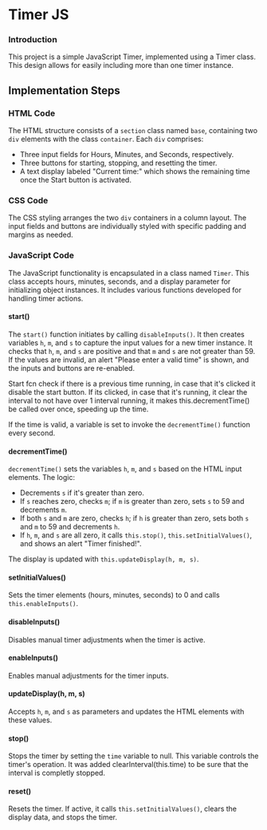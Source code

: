 # Timer JS

### Introduction
This project is a simple JavaScript Timer, implemented using a Timer class. This design allows for easily including more than one timer instance.

## Implementation Steps

### HTML Code
The HTML structure consists of a `section` class named `base`, containing two `div` elements with the class `container`. Each `div` comprises:
- Three input fields for Hours, Minutes, and Seconds, respectively.
- Three buttons for starting, stopping, and resetting the timer.
- A text display labeled "Current time:" which shows the remaining time once the Start button is activated.

### CSS Code
The CSS styling arranges the two `div` containers in a column layout. The input fields and buttons are individually styled with specific padding and margins as needed.

### JavaScript Code
The JavaScript functionality is encapsulated in a class named `Timer`. This class accepts hours, minutes, seconds, and a display parameter for initializing object instances. It includes various functions developed for handling timer actions.

#### start()
The `start()` function initiates by calling `disableInputs()`. It then creates variables `h`, `m`, and `s` to capture the input values for a new timer instance. It checks that `h`, `m`, and `s` are positive and that `m` and `s` are not greater than 59. If the values are invalid, an alert "Please enter a valid time" is shown, and the inputs and buttons are re-enabled.

Start fcn check if there is a previous time running, in case that it's clicked it disable the start button. If its clicked, in case that it's running, it clear the interval to not have over 1 interval running, it makes this.decrementTime() be called over once, speeding up the time.

If the time is valid, a variable is set to invoke the `decrementTime()` function every second.

#### decrementTime()
`decrementTime()` sets the variables `h`, `m`, and `s` based on the HTML input elements. The logic:
- Decrements `s` if it's greater than zero.
- If `s` reaches zero, checks `m`; if `m` is greater than zero, sets `s` to 59 and decrements `m`.
- If both `s` and `m` are zero, checks `h`; if `h` is greater than zero, sets both `s` and `m` to 59 and decrements `h`.
- If `h`, `m`, and `s` are all zero, it calls `this.stop()`, `this.setInitialValues()`, and shows an alert "Timer finished!".

The display is updated with `this.updateDisplay(h, m, s)`.

#### setInitialValues()
Sets the timer elements (hours, minutes, seconds) to 0 and calls `this.enableInputs()`.

#### disableInputs()
Disables manual timer adjustments when the timer is active.

#### enableInputs()
Enables manual adjustments for the timer inputs.

#### updateDisplay(h, m, s)
Accepts `h`, `m`, and `s` as parameters and updates the HTML elements with these values.

#### stop()
Stops the timer by setting the `time` variable to null. This variable controls the timer's operation.
It was added clearInterval(this.time) to be sure that the interval is completly stopped.

#### reset()
Resets the timer. If active, it calls `this.setInitialValues()`, clears the display data, and stops the timer.
